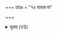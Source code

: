 +++
title = "१४ पापाय वा"

+++
<details><summary>मूलम् (VS)</summary>

पा॒पाय॑ वा भ॒द्राय॑ वा॒ पुरु॑षा॒यासु॑राय वा ॥
</details>